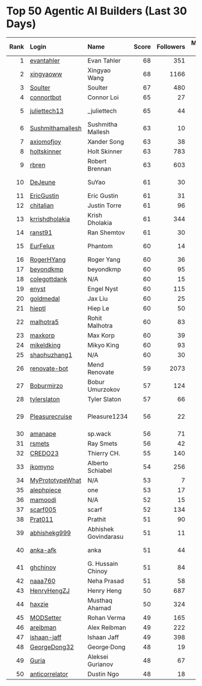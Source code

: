 # Top 50 Agentic AI Builders (Last 30 Days)

| Rank | Login | Name | Score | Followers | Merged PRs | Reviews | Hireable | Company |
|---:|:---|:---|---:|---:|---:|---:|:---:|:---|
| 1 | [evantahler](https://github.com/evantahler) | Evan Tahler | 68 | 351 | 31 | 78 | ✅ | @arcade-ai   |
| 2 | [xingyaoww](https://github.com/xingyaoww) | Xingyao Wang | 68 | 1166 | 50 | 110 | ✅ | All Hands AI |
| 3 | [Soulter](https://github.com/Soulter) | Soulter  | 67 | 480 | 26 | 56 | ✅ | @astrbotdevs |
| 4 | [connortbot](https://github.com/connortbot) | Connor Loi | 65 | 27 | 50 | 117 | ✅ | University of Waterloo |
| 5 | [juliettech13](https://github.com/juliettech13) | _juliettech | 65 | 44 | 30 | 87 | ✅ | @helicone, @lewagon, @aragon, @cyfrin |
| 6 | [Sushmithamallesh](https://github.com/Sushmithamallesh) | Sushmitha Mallesh | 63 | 10 | 23 | 48 | ✅ | N/A |
| 7 | [axiomofjoy](https://github.com/axiomofjoy) | Xander Song | 63 | 38 | 23 | 133 | ✅ | N/A |
| 8 | [holtskinner](https://github.com/holtskinner) | Holt Skinner | 63 | 783 | 47 | 92 |  | @google  |
| 9 | [rbren](https://github.com/rbren) | Robert Brennan | 63 | 603 | 50 | 50 |  | Fairwinds |
| 10 | [DeJeune](https://github.com/DeJeune) | SuYao | 61 | 30 | 27 | 149 |  | Chinese Academy of Sciences University |
| 11 | [EricGustin](https://github.com/EricGustin) | Eric Gustin | 61 | 31 | 21 | 107 | ✅ | @ArcadeAI |
| 12 | [chitalian](https://github.com/chitalian) | Justin Torre | 61 | 96 | 50 | 104 |  | Helicone  |
| 13 | [krrishdholakia](https://github.com/krrishdholakia) | Krish Dholakia | 61 | 344 | 39 | 35 | ✅ | N/A |
| 14 | [ranst91](https://github.com/ranst91) | Ran Shemtov | 61 | 30 | 50 | 72 |  | N/A |
| 15 | [EurFelux](https://github.com/EurFelux) | Phantom | 60 | 14 | 50 | 121 |  | Northwestern Polytechnical University |
| 16 | [RogerHYang](https://github.com/RogerHYang) | Roger Yang | 60 | 36 | 41 | 125 |  | N/A |
| 17 | [beyondkmp](https://github.com/beyondkmp) | beyondkmp | 60 | 95 | 20 | 203 | ✅ | N/A |
| 18 | [colegottdank](https://github.com/colegottdank) | N/A | 60 | 15 | 50 | 111 |  | N/A |
| 19 | [enyst](https://github.com/enyst) | Engel Nyst | 60 | 115 | 50 | 144 |  | N/A |
| 20 | [goldmedal](https://github.com/goldmedal) | Jax Liu | 60 | 25 | 27 | 120 |  | Canner |
| 21 | [hieptl](https://github.com/hieptl) | Hiep Le | 60 | 50 | 50 | 70 |  | N/A |
| 22 | [malhotra5](https://github.com/malhotra5) | Rohit Malhotra | 60 | 83 | 50 | 129 |  | Carnegie Mellon University  |
| 23 | [maxkorp](https://github.com/maxkorp) | Max Korp | 60 | 39 | 24 | 33 | ✅ | @copilotkit |
| 24 | [mikeldking](https://github.com/mikeldking) | Mikyo King | 60 | 93 | 50 | 53 |  | Arize AI |
| 25 | [shaohuzhang1](https://github.com/shaohuzhang1) | N/A | 60 | 30 | 50 | 81 |  | N/A |
| 26 | [renovate-bot](https://github.com/renovate-bot) | Mend Renovate | 59 | 2073 | 49 | 41 |  | @mend |
| 27 | [Boburmirzo](https://github.com/Boburmirzo) | Bobur Umurzokov | 57 | 124 | 17 | 71 | ✅ | Microsoft |
| 28 | [tylerslaton](https://github.com/tylerslaton) | Tyler Slaton | 57 | 66 | 31 | 37 |  | N/A |
| 29 | [Pleasurecruise](https://github.com/Pleasurecruise) | Pleasure1234 | 56 | 22 | 15 | 151 | ✅ | @CompPsyUnion @CherryHQ @MaaAssistantArknights |
| 30 | [amanape](https://github.com/amanape) | sp.wack | 56 | 71 | 21 | 64 |  | N/A |
| 31 | [rsmets](https://github.com/rsmets) | Ray Smets | 56 | 42 | 39 | 19 | ✅ | N/A |
| 32 | [CREDO23](https://github.com/CREDO23) | Thierry CH. | 55 | 140 | 20 | 205 |  | @ever-co  |
| 33 | [jkomyno](https://github.com/jkomyno) | Alberto Schiabel | 54 | 256 | 13 | 151 | ✅ | @prisma |
| 34 | [MyPrototypeWhat](https://github.com/MyPrototypeWhat) | N/A | 53 | 7 | 15 | 158 | ✅ | N/A |
| 35 | [alephpiece](https://github.com/alephpiece) | one | 53 | 17 | 18 | 145 |  | N/A |
| 36 | [mamoodi](https://github.com/mamoodi) | N/A | 52 | 15 | 17 | 71 |  | N/A |
| 37 | [scarf005](https://github.com/scarf005) | scarf | 52 | 134 | 17 | 74 |  | @quotabook |
| 38 | [Prat011](https://github.com/Prat011) | Prathit | 51 | 90 | 9 | 261 | ✅ | N/A |
| 39 | [abhishekg999](https://github.com/abhishekg999) | Abhishek Govindarasu | 51 | 11 | 11 | 104 | ✅ | N/A |
| 40 | [anka-afk](https://github.com/anka-afk) | anka | 51 | 44 | 16 | 67 |  | South China University of Technology |
| 41 | [ghchinoy](https://github.com/ghchinoy) | G. Hussain Chinoy | 51 | 84 | 49 | 13 |  | N/A |
| 42 | [naaa760](https://github.com/naaa760) | Neha Prasad | 51 | 58 | 16 | 68 |  | N/A |
| 43 | [HenryHengZJ](https://github.com/HenryHengZJ) | Henry Heng | 50 | 687 | 27 | 2 | ✅ | N/A |
| 44 | [haxzie](https://github.com/haxzie) | Musthaq Ahamad | 50 | 324 | 22 | 22 |  | @composiohq |
| 45 | [MODSetter](https://github.com/MODSetter) | Rohan Verma | 49 | 165 | 16 | 40 |  | N/A |
| 46 | [areibman](https://github.com/areibman) | Alex Reibman | 49 | 222 | 16 | 22 | ✅ | N/A |
| 47 | [ishaan-jaff](https://github.com/ishaan-jaff) | Ishaan Jaff | 49 | 398 | 49 | 14 |  | @BerriAI  |
| 48 | [GeorgeDong32](https://github.com/GeorgeDong32) | George·Dong | 48 | 19 | 8 | 145 | ✅ | Sun Yat-Sen University |
| 49 | [Guria](https://github.com/Guria) | Aleksei Gurianov | 48 | 67 | 6 | 174 | ✅ | @epam |
| 50 | [anticorrelator](https://github.com/anticorrelator) | Dustin Ngo | 48 | 18 | 13 | 251 |  | N/A |
